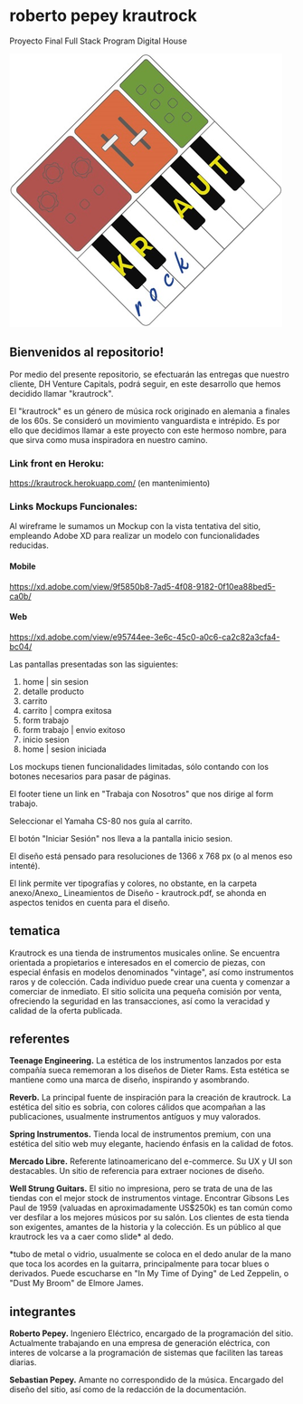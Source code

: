 # roberto pepey krautrock
Proyecto Final Full Stack Program Digital House

![Logo Krautrock](https://raw.githubusercontent.com/sebastian-pepey/roberto_pepey-krautrock/main/sprint-01/anexos/logo_krautrock_medium.jpg)

## Bienvenidos al repositorio!

Por medio del presente repositorio, se efectuarán las entregas que nuestro cliente, DH Venture Capitals, podrá seguir, en este desarrollo que hemos decidido llamar "krautrock".

El "krautrock" es un género de música rock originado en alemania a finales de los 60s. Se consideró un movimiento vanguardista e intrépido. Es por ello que decidimos llamar a este proyecto con este hermoso nombre, para que sirva como musa inspiradora en nuestro camino.

### Link front en Heroku:

https://krautrock.herokuapp.com/ (en mantenimiento)

### Links Mockups Funcionales:

Al wireframe le sumamos un Mockup con la vista tentativa del sitio, empleando Adobe XD para realizar un modelo con funcionalidades reducidas.

#### Mobile
https://xd.adobe.com/view/9f5850b8-7ad5-4f08-9182-0f10ea88bed5-ca0b/

#### Web
https://xd.adobe.com/view/e95744ee-3e6c-45c0-a0c6-ca2c82a3cfa4-bc04/

Las pantallas presentadas son las siguientes:

1. home | sin sesion
2. detalle producto
3. carrito
4. carrito | compra exitosa
5. form trabajo
6. form trabajo | envio exitoso
7. inicio sesion
8. home | sesion iniciada

Los mockups tienen funcionalidades limitadas, sólo contando con los botones necesarios para pasar de páginas.

El footer tiene un link en "Trabaja con Nosotros" que nos dirige al form trabajo.

Seleccionar el Yamaha CS-80 nos guía al carrito.

El botón "Iniciar Sesión" nos lleva a la pantalla inicio sesion.

El diseño está pensado para resoluciones de 1366 x 768 px (o al menos eso intenté).

El link permite ver tipografías y colores, no obstante, en la carpeta anexo/Anexo_ Lineamientos de Diseño - krautrock.pdf, se ahonda en aspectos tenidos en cuenta para el diseño.

## tematica
Krautrock es una tienda de instrumentos musicales online. Se encuentra orientada a propietarios e interesados en el comercio de piezas, con especial énfasis en modelos denominados "vintage", así como instrumentos raros y de colección.
Cada individuo puede crear una cuenta y comenzar a comerciar de inmediato. El sitio solicita una pequeña comisión por venta, ofreciendo la seguridad en las transacciones, así como la veracidad y calidad de la oferta publicada.

## referentes
**Teenage Engineering.** La estética de los instrumentos lanzados por esta compañía sueca rememoran a los diseños de Dieter Rams. Esta estética se mantiene como una marca de diseño, inspirando y asombrando.

**Reverb.** La principal fuente de inspiración para la creación de krautrock. La estética del sitio es sobria, con colores cálidos que acompañan a las publicaciones, usualmente instrumentos antíguos y muy valorados.

**Spring Instrumentos.** Tienda local de instrumentos premium, con una estética del sitio web muy elegante, haciendo énfasis en la calidad de fotos.

**Mercado Libre.** Referente latinoamericano del e-commerce. Su UX y UI son destacables. Un sitio de referencia para extraer nociones de diseño.

**Well Strung Guitars.** El sitio no impresiona, pero se trata de una de las tiendas con el mejor stock de instrumentos vintage. Encontrar Gibsons Les Paul de 1959 (valuadas en aproximadamente US$250k) es tan común como ver desfilar a los mejores músicos por su salón. Los clientes de esta tienda son exigentes, amantes de la historia y la colección. Es un público al que krautrock les va a caer como slide* al dedo.

*tubo de metal o vidrio, usualmente se coloca en el dedo anular de la mano que toca los acordes en la guitarra, principalmente para tocar blues o derivados. Puede escucharse en "In My Time of Dying" de Led Zeppelin, o "Dust My Broom" de Elmore James.

## integrantes
**Roberto Pepey.** Ingeniero Eléctrico, encargado de la programación del sitio. Actualmente trabajando en una empresa de generación eléctrica, con interes de volcarse a la programación de sistemas que faciliten las tareas diarias.

**Sebastian Pepey.** Amante no correspondido de la música. Encargado del diseño del sitio, así como de la redacción de la documentación.



